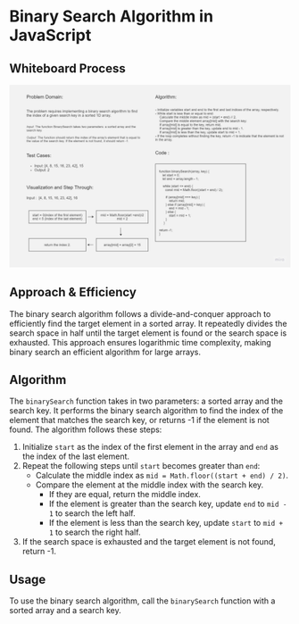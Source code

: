 # Binary Search Algorithm in JavaScript

## Whiteboard Process

![Alt text](<Binary search.jpg>)

## Approach & Efficiency

The binary search algorithm follows a divide-and-conquer approach to efficiently find the target element in a sorted array. It repeatedly divides the search space in half until the target element is found or the search space is exhausted. This approach ensures logarithmic time complexity, making binary search an efficient algorithm for large arrays.

## Algorithm

The `binarySearch` function takes in two parameters: a sorted array and the search key. It performs the binary search algorithm to find the index of the element that matches the search key, or returns -1 if the element is not found. The algorithm follows these steps:

1. Initialize `start` as the index of the first element in the array and `end` as the index of the last element.
2. Repeat the following steps until `start` becomes greater than `end`:
    - Calculate the middle index as `mid = Math.floor((start + end) / 2)`.
    - Compare the element at the middle index with the search key.
        - If they are equal, return the middle index.
        - If the element is greater than the search key, update `end` to `mid - 1` to search the left half.
        - If the element is less than the search key, update `start` to `mid + 1` to search the right half.
3. If the search space is exhausted and the target element is not found, return -1.

## Usage

To use the binary search algorithm, call the `binarySearch` function with a sorted array and a search key.


